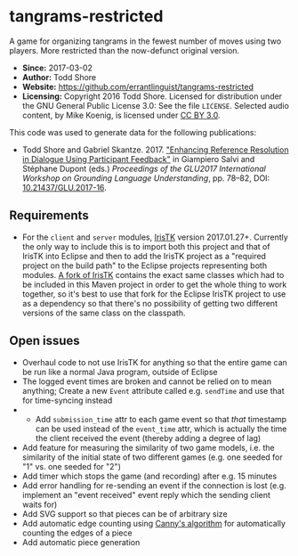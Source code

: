 # tangrams-restricted
A game for organizing tangrams in the fewest number of moves using two players. More restricted than the now-defunct original version.

* **Since:** 2017-03-02
* **Author:** Todd Shore
* **Website:**  https://github.com/errantlinguist/tangrams-restricted
* **Licensing:** Copyright 2016 Todd Shore. Licensed for distribution under the GNU General Public License 3.0: See the file `LICENSE`. Selected audio content, by Mike Koenig, is licensed under [CC BY 3.0](https://creativecommons.org/licenses/by/3.0/).

This code was used to generate data for the following publications:

* Todd Shore and Gabriel Skantze. 2017. ["Enhancing Reference Resolution in Dialogue Using Participant Feedback"](http://www.isca-speech.org/archive/GLU_2017/abstracts/GLU2017_paper_18.html) in Giampiero Salvi and St&eacute;phane Dupont (eds.) *Proceedings of the GLU2017 International Workshop on Grounding Language Understanding*, pp. 78&ndash;82, DOI: [10.21437/GLU.2017-16](http://dx.doi.org/10.21437/GLU.2017-16).

## Requirements

* For the `client` and `server` modules, [IrisTK](http://iristk.net/) version 2017.01.27+. Currently the only way to include this is to import both this project and that of IrisTK into Eclipse and then to add the IrisTK project as a "required project on the build path" to the Eclipse projects representing both modules. [A fork of IrisTK](https://github.com/errantlinguist/IrisTK) contains the exact same classes which had to be included in this Maven project in order to get the whole thing to work together, so it's best to use that fork for the Eclipse IrisTK project to use as a dependency so that there's no possibility of getting two different versions of the same class on the classpath.

## Open issues

* Overhaul code to not use IrisTK for anything so that the entire game can be run like a normal Java program, outside of Eclipse
* The logged event times are broken and cannot be relied on to mean anything; Create a new `Event` attribute called e.g. `sendTime` and use that for time-syncing instead
* * Add `submission_time` attr to each game event so that *that* timestamp can be used instead of the `event_time` attr, which is actually the time the client received the event (thereby adding a degree of lag)
* Add feature for measuring the similarity of two game models, i.e. the similarity of the initial state of two different games (e.g. one seeded for "1" vs. one seeded for "2")
* Add timer which stops the game (and recording) after e.g. 15 minutes
* Add error handling for re-sending an event if the connection is lost (e.g. implement an "event received" event reply which the sending client waits for)
* Add SVG support so that pieces can be of arbitrary size
* Add automatic edge counting using [Canny's algorithm](https://en.wikipedia.org/wiki/Canny_edge_detector) for automatically counting the edges of a piece
* Add automatic piece generation 
